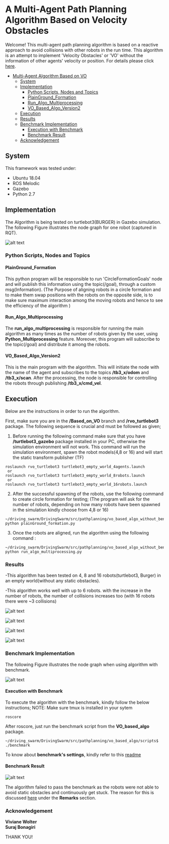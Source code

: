 # A Multi-Agent Path Planning Algorithm Based on Velocity Obstacles
Welcome!
This multi-agent path planning algorithm is based on a reactive approach to avoid collisions with other robots in the run time. This algorithm is an attempt to implement 'Velocity Obstacles' or 'VO' without the information of other agents' velocity or position.
For details please click [here](https://github.com/ovgu-FINken/multi_robot_path_planning/wiki/Implemented-Algorithm:-Based_on_VO). 

<!-- TOC START min:1 max:5 link:true asterisk:false update:true -->
- [Multi-Agent Algorithm Based on VO](#A-Multi-Agent-Path-Planning-Algorithm-Based-on-Velocity-Obstacles)
  - [System](#system)
  - [Implementation](#implementation)
      - [Python Scripts, Nodes and Topics](#Python-Scripts,-Nodes-and-Topics)
      - [PlainGround_Formation](#PlainGround_Formation)
      - [Run_Algo_Multiprocessing](#Run_Algo_Multiprocessing)
      - [VO_Based_Algo_Version2](#VO_Based_Algo_Version2)
  - [Execution](#execution)
  - [Results](#results)
  - [Benchmark Implementation](#benchmark-implementation)
    - [Execution with Benchmark](#execution-with-benchmark)
    - [Benchmark Result](#benchmark-result)
  - [Acknowledgement](#Acknowledgement)
      
<!-- TOC END -->

## System
This framework was tested under:
- Ubuntu 18.04
- ROS Melodic
- Gazebo
- Python 2.7

## Implementation
The Algorithm is being tested on turtlebot3(BURGER) in Gazebo simulation. 
The following Figure illustrates the node graph for one robot
(captured in RQT). 

![alt text](rvo_turtlebot3/res/Circle_formation_rqt_graph.png "node_graph")

### Python Scripts, Nodes and Topics

#### PlainGround_Formation
This python program will be responsible to run 'CircleFormationGoals' node and will publish this information using the topic(/goal), through a custom msg(Information).
(The Purpose of aligning robots in a circle formation and to make them swap positions with the robots on the opposite side, is to make sure maximum interaction among the moving robots and hence to see the efficiency of the algorithm )

#### Run_Algo_Multiprocessing
The **run_algo_multiprocessing** is responsible for running the main algorithm as many times as the number of robots given by the user, using **Python_Multiprocessing** feature. Moreover, this program will subscribe to the topic(/goal) and distribute it among the robots.

#### VO_Based_Algo_Version2
This is the main program with the algorithm. This will initiate the node with the name of the agent and subscribes to the topics **/tb3_x/odom** and **/tb3_x/scan**. After the processing, the node is responsible for controlling the robots through publishing **/tb3_x/cmd_vel**.

## Execution
Below are the instructions in order to run the algorithm.

First, make sure you are in the **/Based_on_VO** branch and **/rvo_turtlebot3** package.
The following sequence is crucial and must be followed as given;

1. Before running the following command make sure that you have **/turtlebot3_gazebo** package installed in your PC, otherwise the simulation environment will not work. This command will run the simulation environment, spawn the robot models(4,8 or 16) and will start the static transform publisher (TF)

```
roslaunch rvo_turtlebot3 turtlebot3_empty_world_4agents.launch 
 or
roslaunch rvo_turtlebot3 turtlebot3_empty_world_8robots.launch 
 or
roslaunch rvo_turtlebot3 turtlebot3_empty_world_16robots.launch 
```
2. After the successful spawning of the robots, use the following command to create circle formation for testing;
   (The program will ask for the number of robots, depending on how many robots have been spawned in the simulation kindly choose from 4,8 or 16)
```
~/driving_swarm/DrivingSwarm/src/pathplanning/vo_based_algo_without_benchmark/src$ python plainGround_formation.py 
```
3. Once the robots are aligned, run the algorithm using the following command :
```
~/driving_swarm/DrivingSwarm/src/pathplanning/vo_based_algo_without_benchmark/src$ python run_algo_multiprocessing.py
```

### Results
-This algorithm has been tested on 4, 8 and 16 robots(turtlebot3, Burger) in an empty world(without any static obstacles). <br>

-This algorithm works well with up to 6 robots. with the increase in the number of robots, the number of collisions increases too (with 16 robots there were ~3 collisions)

![alt text](rvo_turtlebot3/res/image1.png "starting")

![alt text](rvo_turtlebot3/res/image2.png "in_progress")

![alt text](rvo_turtlebot3/res/image3.png "in_progress")

![alt text](rvo_turtlebot3/res/image4.png "end_result")


### Benchmark Implementation 

The following Figure illustrates the node graph when using algorithm with benchmark.

![alt text](rvo_turtlebot3/res/With_Johann_Benchmark.png "Benchmark_Implementation")

#### Execution with Benchmark
To execute the algorithm with the benchmark, kindly follow the below instructions;
NOTE: Make sure tmux is installed in your sytem
```
roscore
```
After roscore, just run the benchmark script from the **VO_based_algo** package.
```
~/driving_swarm/DrivingSwarm/src/pathplanning/vo_based_algo/scripts$ ./benchmark
```
To know about **benchmark's settings**, kindly refer to this [readme](https://github.com/ovgu-FINken/multi_robot_path_planning/blob/benchmark/benchmark/README.md)

#### Benchmark Result

![alt text](rvo_turtlebot3/res/Benchmark.png "Benchmark")

The algorithm failed to pass the benchmark as the robots were not able to avoid static obstacles and continuously get stuck. The reason for this is discussed [here](https://github.com/ovgu-FINken/multi_robot_path_planning/wiki/Implemented-Algorithm:-Based_on_VO) under the **Remarks** section.

### Acknowledgement
**Viviane Wolter** <br>
**Suraj Bonagiri**

THANK YOU!
